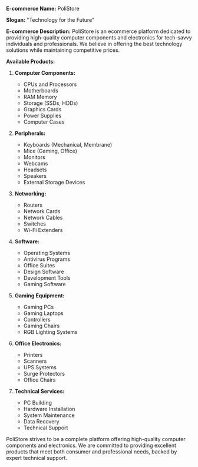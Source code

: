 **E-commerce Name:** PoliStore

**Slogan:** "Technology for the Future"

**E-commerce Description:** PoliStore is an ecommerce platform dedicated to providing high-quality computer components
and electronics for tech-savvy individuals and professionals. We believe in offering the best technology solutions while
maintaining competitive prices.

**Available Products:**

1. **Computer Components:**
    - CPUs and Processors
    - Motherboards
    - RAM Memory
    - Storage (SSDs, HDDs)
    - Graphics Cards
    - Power Supplies
    - Computer Cases

2. **Peripherals:**
    - Keyboards (Mechanical, Membrane)
    - Mice (Gaming, Office)
    - Monitors
    - Webcams
    - Headsets
    - Speakers
    - External Storage Devices

3. **Networking:**
    - Routers
    - Network Cards
    - Network Cables
    - Switches
    - Wi-Fi Extenders

4. **Software:**
    - Operating Systems
    - Antivirus Programs
    - Office Suites
    - Design Software
    - Development Tools
    - Gaming Software

5. **Gaming Equipment:**
    - Gaming PCs
    - Gaming Laptops
    - Controllers
    - Gaming Chairs
    - RGB Lighting Systems

6. **Office Electronics:**
    - Printers
    - Scanners
    - UPS Systems
    - Surge Protectors
    - Office Chairs

7. **Technical Services:**
    - PC Building
    - Hardware Installation
    - System Maintenance
    - Data Recovery
    - Technical Support

PoliStore strives to be a complete platform offering high-quality computer components and electronics. We are committed
to providing excellent products that meet both consumer and professional needs, backed by expert technical support.
